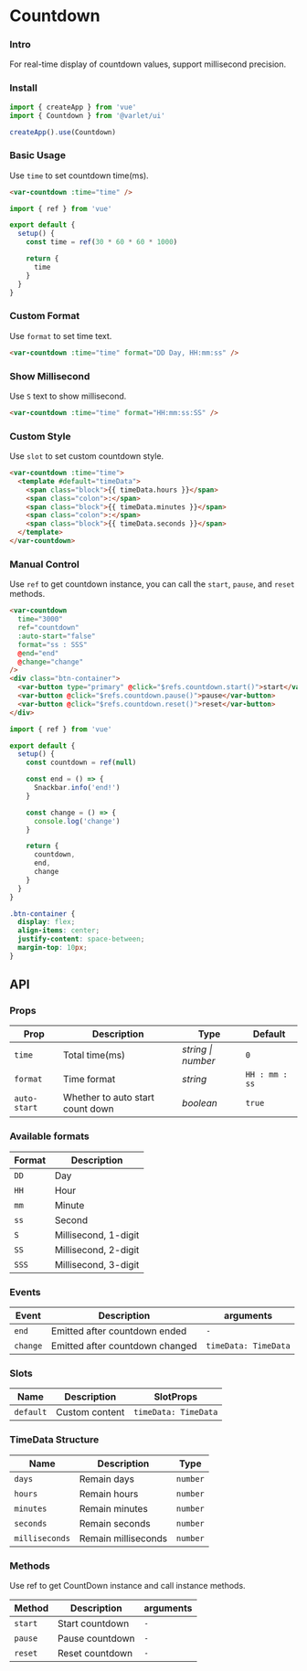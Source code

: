 # Countdown

### Intro

For real-time display of countdown values, support millisecond precision.

### Install

```js
import { createApp } from 'vue'
import { Countdown } from '@varlet/ui'

createApp().use(Countdown)
```

### Basic Usage

Use `time` to set countdown time(ms).

```html
<var-countdown :time="time" />
```
```javascript
import { ref } from 'vue'

export default {
  setup() {
    const time = ref(30 * 60 * 60 * 1000)

    return {
      time
    }
  }
}
```
### Custom Format

Use `format` to set time text.

```html
<var-countdown :time="time" format="DD Day, HH:mm:ss" />
```

### Show Millisecond

Use `S` text to show millisecond.

```html
<var-countdown :time="time" format="HH:mm:ss:SS" />
```

### Custom Style

Use `slot` to set custom countdown style.

```html
<var-countdown :time="time">
  <template #default="timeData">
    <span class="block">{{ timeData.hours }}</span>
    <span class="colon">:</span>
    <span class="block">{{ timeData.minutes }}</span>
    <span class="colon">:</span>
    <span class="block">{{ timeData.seconds }}</span>
  </template>
</var-countdown>
```

### Manual Control

Use `ref` to get countdown instance, you can call the `start`, `pause`, and `reset` methods.

```html
<var-countdown
  time="3000"
  ref="countdown"
  :auto-start="false"
  format="ss : SSS"
  @end="end"
  @change="change"
/>
<div class="btn-container">
  <var-button type="primary" @click="$refs.countdown.start()">start</var-button>
  <var-button @click="$refs.countdown.pause()">pause</var-button>
  <var-button @click="$refs.countdown.reset()">reset</var-button>
</div>
```
```javascript
import { ref } from 'vue'

export default {
  setup() {
    const countdown = ref(null)

    const end = () => {
      Snackbar.info('end!')
    }

    const change = () => {
      console.log('change')
    }

    return {
      countdown,
      end,
      change
    }
  }
}
```
```css
.btn-container {
  display: flex;
  align-items: center;
  justify-content: space-between;
  margin-top: 10px;
}
```

## API

### Props

| Prop | Description | Type | Default |
| ----- | -------------- | -------- | ---------- |
| `time` | Total time(ms)| _string \| number_ | `0` |
| `format` | Time format | _string_ | `HH : mm : ss` |
| `auto-start` | Whether to auto start count down | _boolean_ | `true` |

### Available formats
| Format | Description |
| -- | --- |
| `DD` | Day |
| `HH` | Hour |
| `mm` | Minute |
| `ss` | Second |
| `S` | Millisecond, 1-digit |
| `SS` | Millisecond, 2-digit |
| `SSS` | Millisecond, 3-digit |

### Events

| Event | Description | arguments |
| ----- | -------------- | -------- |
| `end` | Emitted after countdown ended | `-` |
| `change` | Emitted after countdown changed | `timeData: TimeData` |

### Slots

| Name | Description | SlotProps |
| ----- | -------------- | -------- |
| `default` | Custom content | `timeData: TimeData` |

### TimeData Structure

| Name | Description | Type |
| ---- | ------- | -------- |
| `days` | Remain days | `number` |
| `hours` | Remain hours | `number` |
| `minutes` | Remain minutes | `number` |
| `seconds` | Remain seconds	 | `number` |
| `milliseconds` | Remain milliseconds | `number` |


### Methods
Use ref to get CountDown instance and call instance methods.

| Method | Description	 | arguments |
| ---- | ------- | -------- |
| `start` | Start countdown	 | `-` |
| `pause` | Pause countdown	 | `-` |
| `reset` | Reset countdown | `-` |
